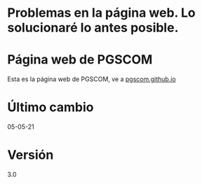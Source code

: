 # Problemas en la página web. Lo solucionaré lo antes posible. 
# Página web de PGSCOM
Esta es la página web de PGSCOM, ve a [pgscom.github.io](https://pgscom.github.io/)
# Último cambio
05-05-21
# Versión
3.0
